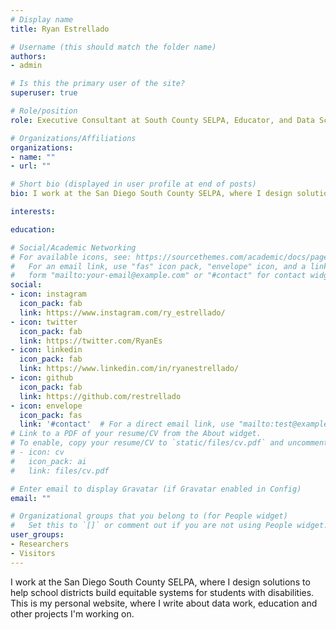 ```yaml
---
# Display name
title: Ryan Estrellado

# Username (this should match the folder name)
authors:
- admin

# Is this the primary user of the site?
superuser: true

# Role/position
role: Executive Consultant at South County SELPA, Educator, and Data Scientist

# Organizations/Affiliations
organizations: 
- name: ""
- url: ""

# Short bio (displayed in user profile at end of posts)
bio: I work at the San Diego South County SELPA, where I design solutions to help SELPAs build equitable systems for students with disabilities. 

interests:

education:

# Social/Academic Networking
# For available icons, see: https://sourcethemes.com/academic/docs/page-builder/#icons
#   For an email link, use "fas" icon pack, "envelope" icon, and a link in the
#   form "mailto:your-email@example.com" or "#contact" for contact widget.
social:
- icon: instagram
  icon_pack: fab
  link: https://www.instagram.com/ry_estrellado/
- icon: twitter
  icon_pack: fab
  link: https://twitter.com/RyanEs
- icon: linkedin
  icon_pack: fab
  link: https://www.linkedin.com/in/ryanestrellado/
- icon: github
  icon_pack: fab
  link: https://github.com/restrellado
- icon: envelope
  icon_pack: fas
  link: '#contact'  # For a direct email link, use "mailto:test@example.org".
# Link to a PDF of your resume/CV from the About widget.
# To enable, copy your resume/CV to `static/files/cv.pdf` and uncomment the lines below.
# - icon: cv
#   icon_pack: ai
#   link: files/cv.pdf

# Enter email to display Gravatar (if Gravatar enabled in Config)
email: ""

# Organizational groups that you belong to (for People widget)
#   Set this to `[]` or comment out if you are not using People widget.
user_groups:
- Researchers
- Visitors
---
```


I work at the San Diego South County SELPA, where I design solutions to help school districts build equitable systems for students with disabilities. This is my personal website, where I write about data work, education and other projects I'm working on. 